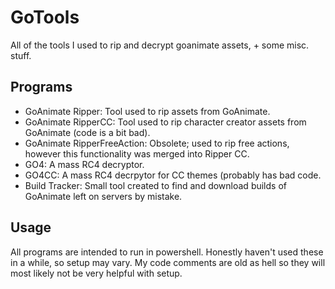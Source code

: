 # GoTools
All of the tools I used to rip and decrypt goanimate assets, + some misc. stuff.
## Programs
- GoAnimate Ripper: Tool used to rip assets from GoAnimate.
- GoAnimate RipperCC: Tool used to rip character creator assets from GoAnimate (code is a bit bad).
- GoAnimate RipperFreeAction: Obsolete; used to rip free actions, however this functionality was merged into Ripper CC.
- GO4: A mass RC4 decryptor.
- GO4CC: A mass RC4 decrpytor for CC themes (probably has bad code.
- Build Tracker: Small tool created to find and download builds of GoAnimate left on servers by mistake.
## Usage
All programs are intended to run in powershell. Honestly haven't used these in a while, so setup may vary. My code comments are old as hell so they will most likely not be very helpful with setup.
